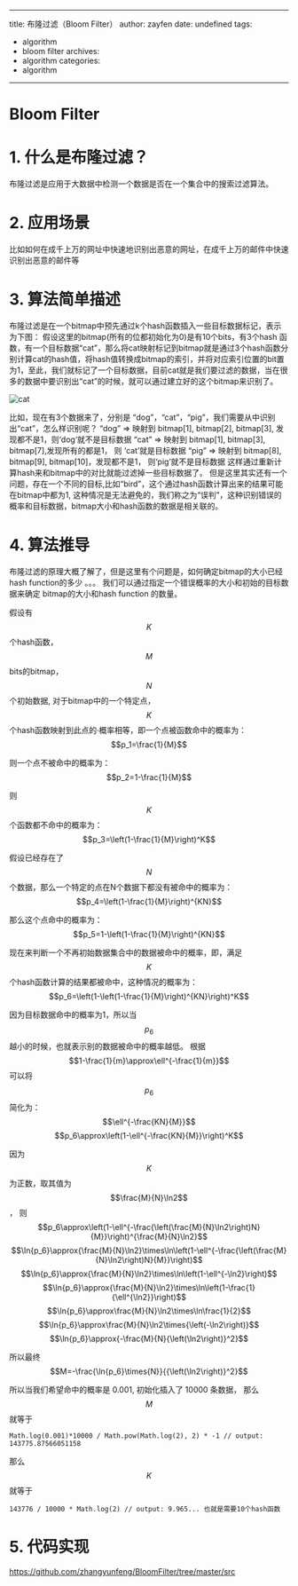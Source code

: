 ------
title: 布隆过滤（Bloom Filter）
author: zayfen
date: undefined
tags: 
 - algorithm
 - bloom filter
archives: 
 - algorithm
categories: 
 - algorithm
------
# Bloom Filter

# 1. 什么是布隆过滤？

布隆过滤是应用于大数据中检测一个数据是否在一个集合中的搜索过滤算法。

# 2. 应用场景

比如如何在成千上万的网址中快速地识别出恶意的网址，在成千上万的邮件中快速识别出恶意的邮件等

# 3. 算法简单描述

布隆过滤是在一个bitmap中预先通过k个hash函数插入一些目标数据标记，表示为下图：
假设这里的bitmap(所有的位都初始化为0)是有10个bits，有3个hash 函数，有一个目标数据“cat”，那么将cat映射标记到bitmap就是通过3个hash函数分别计算cat的hash值，将hash值转换成bitmap的索引，并将对应索引位置的bit置为1，至此，我们就标记了一个目标数据，目前cat就是我们要过滤的数据，当在很多的数据中要识别出“cat”的时候，就可以通过建立好的这个bitmap来识别了。

![cat](http://cdncontribute.geeksforgeeks.org/wp-content/uploads/cat-300x109.png)


比如，现在有3个数据来了，分别是 “dog”，“cat”，“pig”，我们需要从中识别出“cat”，怎么样识别呢？
“dog” => 映射到 bitmap[1], bitmap[2], bitmap[3], 发现都不是1，则‘dog‘就不是目标数据
“cat” => 映射到 bitmap[1], bitmap[3], bitmap[7],发现所有的都是1， 则 ‘cat’就是目标数据
“pig” => 映射到 bitmap[8], bitmap[9], bitmap[10]，发现都不是1， 则‘pig’就不是目标数据
这样通过重新计算hash来和bitmap中的对比就能过滤掉一些目标数据了。
但是这里其实还有一个问题，存在一个不同的目标,比如“bird”，这个通过hash函数计算出来的结果可能在bitmap中都为1, 这种情况是无法避免的，我们称之为“误判”，这种识别错误的概率和目标数据，bitmap大小和hash函数的数据是相关联的。

# 4. 算法推导

布隆过滤的原理大概了解了，但是这里有个问题是，如何确定bitmap的大小已经hash function的多少
。。。
我们可以通过指定一个错误概率的大小和初始的目标数据来确定 bitmap的大小和hash function 的数量。

假设有 $$K$$个hash函数，$$M$$ bits的bitmap， $$N$$个初始数据, 对于bitmap中的一个特定点，$$K$$个hash函数映射到此点的·概率相等，即一个点被函数命中的概率为：
$$p_1=\frac{1}{M}$$

则一个点不被命中的概率为：
$$p_2=1-\frac{1}{M}$$

则$$K$$个函数都不命中的概率为：
$$p_3=\left(1-\frac{1}{M}\right)^K$$

假设已经存在了$$N$$个数据，那么一个特定的点在N个数据下都没有被命中的概率为：
$$p_4=\left(1-\frac{1}{M}\right)^{KN}$$

那么这个点命中的概率为：
$$p_5=1-\left(1-\frac{1}{M}\right)^{KN}$$

现在来判断一个不再初始数据集合中的数据被命中的概率，即，满足$$K$$个hash函数计算的结果都被命中，这种情况的概率为：
$$p_6=\left(1-\left(1-\frac{1}{M}\right)^{KN}\right)^K$$

因为目标数据命中的概率为1，所以当$$p_6$$越小的时候，也就表示别的数据被命中的概率越低。
根据 $$1-\frac{1}{m}\approx\ell^{-\frac{1}{m}}$$可以将$$p_6$$简化为：$$\ell^{-\frac{KN}{M}}$$
$$p_6\approx\left(1-\ell^{-\frac{KN}{M}}\right)^K$$

因为$$K$$为正数，取其值为$$\frac{M}{N}\ln2$$， 则
$$p_6\approx\left(1-\ell^{-\frac{\left(\frac{M}{N}\ln2\right)N}{M}}\right)^{\frac{M}{N}\ln2}$$
$$\ln{p_6}\approx{\frac{M}{N}\ln2}\times\ln\left(1-\ell^{-\frac{\left(\frac{M}{N}\ln2\right)N}{M}}\right)$$
$$\ln{p_6}\approx{\frac{M}{N}\ln2}\times\ln\left(1-\ell^{-\ln2}\right)$$
$$\ln{p_6}\approx{\frac{M}{N}\ln2}\times\ln\left(1-\frac{1}{\ell^{\ln2}}\right)$$
$$\ln{p_6}\approx\frac{M}{N}\ln2\times\ln\frac{1}{2}$$
$$\ln{p_6}\approx\frac{M}{N}\ln2\times{\left(-\ln2\right)}$$
$$\ln{p_6}\approx{-\frac{M}{N}{\left(\ln2\right)}^2}$$

所以最终
$$M=-\frac{\ln{p_6}\times{N}}{{\left(\ln2\right)}^2}$$

所以当我们希望命中的概率是  0.001,  初始化插入了 10000 条数据， 那么$$M$$ 就等于 

    Math.log(0.001)*10000 / Math.pow(Math.log(2), 2) * -1 // output: 143775.87566051158

那么 $$K$$就等于

    143776 / 10000 * Math.log(2) // output: 9.965... 也就是需要10个hash函数



# 5. 代码实现

https://github.com/zhangyunfeng/BloomFilter/tree/master/src


